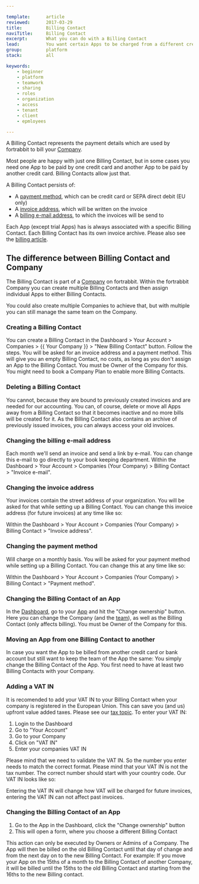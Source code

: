 ```yaml
---

template:      article
reviewed:      2017-03-29
title:         Billing Contact
naviTitle:     Billing Contact
excerpt:       What you can do with a Billing Contact
lead:          You want certain Apps to be charged from a different credit card while keeping team and access settings.
group:         platform
stack:         all

keywords:
    - beginner
    - platform
    - teamwork
    - sharing
    - roles
    - organization
    - access
    - tenant
    - client
    - epmloyees

---
```


A Billing Contact represents the payment details which are used by fortrabbit to bill your [Company](/company). 

Most people are happy with just one Billing Contact, but in some cases you need one App to be paid by one credit card and another App to be paid by another credit card. Billing Contacts allow just that.

A Billing Contact persists of:

* A [payment method](#toc-changing-the-payment-method), which can be credit card or SEPA direct debit (EU only)
* A [invoice address](#toc-changing-the-invoice-address), which will be written on the invoice
* A [billing e-mail address](#toc-changing-the-billing-e-mail-address), to which the invoices will be send to

Each App (except trial Apps) has is always associated with a specific Billing Contact. Each Billing Contact has its own invoice archive. Please also see the [billing article](/billing).

## The difference between Billing Contact and Company

The Billing Contact is part of a [Company](/company) on fortrabbit. Within the fortrabbit Company you can create multiple Billing Contacts and then assign individual Apps to either Billing Contacts. 

You could also create multiple Companies to achieve that, but with multiple you can still manage the same team on the Company.

### Creating a Billing Contact

You can create a Billing Contact in the Dashboard > Your Account > Companies > {{ Your Company }} > "New Billing Contact" button. Follow the steps. You will be asked for an invoice address and a payment method. This will give you an empty Billing Contact, no costs, as long as you don't assign an App to the Billing Contact. You must be Owner of the Company for this. You might need to book a Company Plan to enable more Billing Contacts.


### Deleting a Billing Contact

You cannot, because they are bound to previously created invoices and are needed for our accounting. You can, of course, delete or move all Apps away from a Billing Contact so that it becomes inactive and no more bills will be created for it. As the Billing Contact also contains an archive of previously issued invoices, you can always access your old invoices.


### Changing the billing e-mail address

Each month we'll send an invoice and send a link by e-mail. You can change this e-mail to go directly to your book keeping department. Within the Dashboard > Your Account > Companies (Your Company) > Billing Contact > "Invoice e-mail".

### Changing the invoice address

Your invoices contain the street address of your organization. You will be asked for that while setting up a Billing Contact. You can change this invoice address (for future invoices) at any time like so:

Within the Dashboard > Your Account > Companies (Your Company) > Billing Contact > "Invoice address".


### Changing the payment method

Will charge on a monthly basis. You will be asked for your payment method while setting up a Billing Contact. You can change this at any time like so:

Within the Dashboard > Your Account > Companies (Your Company) > Billing Contact > "Payment method".


### Changing the Billing Contact of an App

In the [Dashboard](dashboard), go to your [App](app) and hit the "Change ownership" button. Here you can change the Company (and the [team](collaboration)), as well as the Billing Contact (only affects billing). You must be Owner of the Company for this.


### Moving an App from one Billing Contact to another

In case you want the App to be billed from another credit card or bank account but still want to keep the team of the App the same: You simply change the Billing Contact of the App. You first need to have at least two Billing Contacts with your Company.


### Adding a VAT IN

It is recomended to add your VAT IN to your Billing Contact when your company is registered in the European Union. This can save you (and us) upfront value added taxes. Please see our [tax topic](/billing#toc-taxes). To enter your VAT IN:

1. Login to the Dashboard
2. Go to "Your Account"
3. Go to your Company
4. Click on "VAT IN"
5. Enter your companies VAT IN

Please mind that we need to validate the VAT IN. So the number you enter needs to match the correct format. Please mind that your VAT IN is not the tax number. The correct number should start with your country code. Our VAT IN looks like so: 

Entering the VAT IN will change how VAT will be charged for future invoices, entering the VAT IN can not affect past invoices.



### Changing the Billing Contact of an App

1. Go to the App in the Dashboard, click the "Change ownership" button
2. This will open a form, where you choose a different Billing Contact

This action can only be executed by Owners or Admins of a Company. The App will then be billed on the old Billing Contact until that day of change and from the next day on to the new Billing Contact. For example: If you move your App on the 15ths of a month to the Billing Contact of another Company, it will be billed until the 15ths to the old Billing Contact and starting from the 16ths to the new Billing contact.